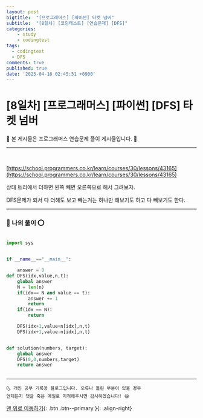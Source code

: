 ```yaml
---
layout: post
bigtitle:  "[프로그래머스] [파이썬] 타켓 넘버"
subtitle:  "[8일차] [코딩테스트] [연습문제] [DFS]"
categories:
    - study
    - codingtest
tags:
  - codingtest
  - DFS
comments: true
published: true
date: '2023-04-16 02:45:51 +0900'
---
```



# [8일차] [프로그래머스] [파이썬] [DFS] 타켓 넘버

🎀 본 게시물은 프로그래머스 연습문제 풀이 게시물입니다. 🎀 

---
<br>

[https://school.programmers.co.kr/learn/courses/30/lessons/43165](https://school.programmers.co.kr/learn/courses/30/lessons/43165)

상태 트리에서 더하면 왼쪽 빼면 오른쪽으로 해서 그려보자. 

DFS문제가 되서 다 더해도 보고 빼는거는 하나만 해보기도 하고 다 빼보기도 한다. 

---

### 🚀 나의 풀이 ⭕

```python

import sys


if __name__=="__main__":

    answer = 0
def DFS(idx,value,n,t):
    global answer
    N = len(n)
    if(idx== N and value == t):
        answer += 1
        return
    if(idx == N):
        return

    DFS(idx+1,value+n[idx],n,t)
    DFS(idx+1,value-n[idx],n,t)


def solution(numbers, target):
    global answer
    DFS(0,0,numbers,target)
    return answer
    
```


***
    🌜 개인 공부 기록용 블로그입니다. 오류나 틀린 부분이 있을 경우 
    언제든지 댓글 혹은 메일로 지적해주시면 감사하겠습니다! 😄

[맨 위로 이동하기](#){: .btn .btn--primary }{: .align-right}